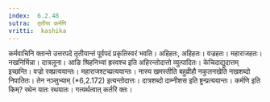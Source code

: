 ```yaml
---
index:  6.2.48
sutra:  तृतीया कर्मणि
vritti:  kashika 
---
```


कर्मवाचिनि क्तान्ते उत्तरपदे तृतीयान्तं पूर्वपदं प्रकृतिस्वरं भवति। अहिहतः, अहिहतः। वज्रहतः। महाराजहतः। नखनिर्भिन्ना। दात्रलूना। आङि श्रिहनिभ्यां ह्रस्वश्च इति अहिरन्तोदात्तो व्युत्पादितः। केचिदाद्युदात्तम् इच्छन्ति। वज्रो रक्प्रत्ययान्तः। महाराजश्टच्प्रत्ययान्तः। नास्य खमस्तीति बहुव्रीहौ नकुलनखेति नखशब्दो निपातितः। तेन नञ्सुभ्याम् (*6,2.172) इत्यन्तोदात्तः। दात्रशब्दो दाम्नीशस इति ष्ट्रन्प्रत्ययान्तः। कर्मणि इति किम्? रथेन यातः रथयातः। गत्यर्थत्वात् कर्तरि क्तः।

